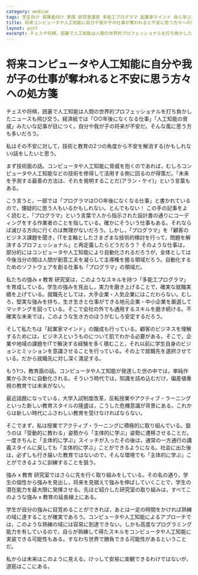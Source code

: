 ```yaml
---
category: medium
tags: 学生向け 保護者向け 実践 研究室運営 多能工プログラマ 起業家マインド 自ら学ぶ力を持たせる 個性に合わせて長所を伸ばす 現実社会の問題解決の経験を積ませる 
title: 将来コンピュータや人工知能に自分や我が子の仕事が奪われると不安に思う方々への処方箋
layout: post
excerpt: チェスや将棋，囲碁で人工知能は人間の世界的プロフェッショナルを打ち負かしたニュースも飛び交う。経済紙では「○○年後になくなる仕事」「人工知能の脅威」みたいな記事が目につく。自分や我が子の将来が不安だ。そんな風に思う方も多いだろう。
---
```

# 将来コンピュータや人工知能に自分や我が子の仕事が奪われると不安に思う方々への処方箋

チェスや将棋，囲碁で人工知能は人間の世界的プロフェッショナルを打ち負かしたニュースも飛び交う。経済紙では「○○年後になくなる仕事」「人工知能の脅威」みたいな記事が目につく。自分や我が子の将来が不安だ。そんな風に思う方も多いだろう。

私はその不安に対して，技術と教育の2つの角度から不安を解消する(かもしれない)話をしたいと思う。

まず技術面の話。コンピュータや人工知能に脅威を抱くのであれば，むしろコンピュータや人工知能などの技術を修得して活用する側に回るのが得策だ。「未来を予測する最善の方法は、それを発明することだ(アラン・ケイ)」という言葉もある。

こう言うと，一部では「プログラマは○○年後になくなる仕事」と書かれているので，懐疑的に思う人もいるかもしれない。とんでもない！ この手の記事をよく読むと，「プログラマ」という言葉で人から指示された設計書の通りにコーディングをする作業者のことを指している。確かにそういう仕事もある。それならば滅びる方向に行くのは無理がないだろう。しかし，「プログラマ」を「顧客のビジネス課題を聞き，ITを主軸としたさまざまな技術的検討を行って，問題を解決するプロフェッショナル」と再定義したらどうだろう？ そのような仕事は，部分的にはコンピュータや人工知能により自動化されるだろうが，全体としては今後当分の間は人間が創意工夫を凝らして主導権を握る領域だろう。自動化するためのソフトウェアを創る仕事も「プログラマ」の領域だ。

私たちの強み x 教育 研究室は，このようなスキルを持つ「多能工プログラマ」を育成している。学生の強みを見出し，実力を磨き上げることで，確実な就職実績を上げている。就職先としては，大手企業・人気企業にはこだわらない。むしろ，堅実な強みを持ち，生き生きと仕事ができる地元企業・中小企業を厳選してマッチングを図っている。そこで会社の外でも通用するスキルを磨き続ける。不確実な未来では，このような生き方のほうがむしろ安定するだろう。

そして私たちは「起業家マインド」の醸成も行っている。顧客のビジネスを理解するためには，ビジネスというものについて肌でわかる必要がある。そこで，企業や地域の課題をITで解決する経験を多く積むこと，それ以前に学生自身のビジョンとミッションを意識させることを行っている。その上で就職先を選択させている。だから就職先に対し深く満足する。

もう1つ，教育面の話。コンピュータや人工知能が発達した世の中では，単純作業から次々に自動化される。そういう時代では，知識を詰め込むだけ，偏差値重視の教育では未来がない。

最近話題になっている，大学入試制度改革，反転授業やアクティブ・ラーニングといった新しい教育スタイルの隆盛は，こうした危機意識が背景にある。これからは新しい時代にふさわしい教育を受けなければならない。

そこでまず，私は授業でアクティブ・ラーニングに積極的に取り組んでいる。狙うのは「受動的に教わる」姿勢から「主体的に学ぶ」姿勢に遷移させることだ。一度きちんと「主体的に学ぶ」スイッチが入ったその後は，通常の一方通行の講義スタイルに戻しても「主体的に学ぶ」ことができるようになる。社会に出た後は，必ずしも行き届いた教育ではないので，そんな環境でも「主体的に学ぶ」ことができるように訓練することを狙う。

強み x 教育 研究室ではさらに先を行く取り組みをしている。その名の通り，学生の個性から強みを見出し，将来を見据えて強みを伸ばしていくことで，学生の潜在能力を最大限に発揮させる。先ほど紹介した研究室の取り組みは，すべてこのような強み x 教育の延長線上にある。

学生が自分の強みに目覚めることができれば，あとは一定の時間をかければ熟練の域に達することが確実であろう。コンピュータや人工知能によるアプローチでは，このような熟練の域には容易に到達できない。しかも高度なプログラミング能力を有しているので，自らが熟練して得たスキルをコンピュータや人工知能に実装できる可能性もある。すなわち世界で勝負できる可能性があるということだ。

私からは未来はこのように見える。けっして安易に楽観できるわけではないが，道筋はここにある。